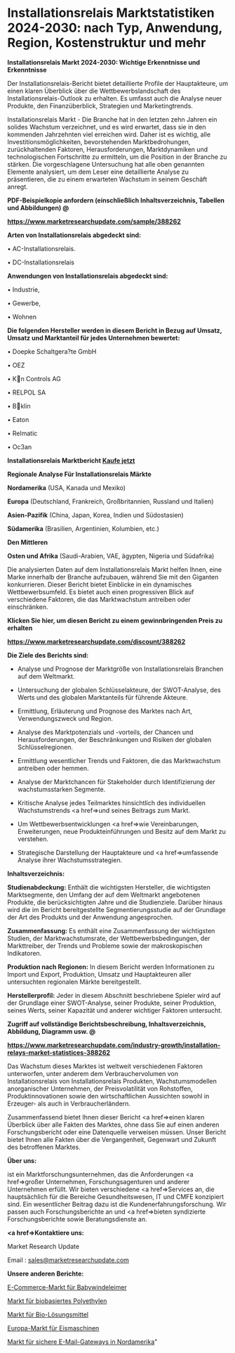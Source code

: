 # Installationsrelais Marktstatistiken 2024-2030: nach Typ, Anwendung, Region, Kostenstruktur und mehr

<strong>Installationsrelais Markt 2024-2030: Wichtige Erkenntnisse und Erkenntnisse</strong>

Der Installationsrelais-Bericht bietet detaillierte Profile der Hauptakteure, um einen klaren Überblick über die Wettbewerbslandschaft des Installationsrelais-Outlook zu erhalten. Es umfasst auch die Analyse neuer Produkte, den Finanzüberblick, Strategien und Marketingtrends.

Installationsrelais Markt - Die Branche hat in den letzten zehn Jahren ein solides Wachstum verzeichnet, und es wird erwartet, dass sie in den kommenden Jahrzehnten viel erreichen wird. Daher ist es wichtig, alle Investitionsmöglichkeiten, bevorstehenden Marktbedrohungen, zurückhaltenden Faktoren, Herausforderungen, Marktdynamiken und technologischen Fortschritte zu ermitteln, um die Position in der Branche zu stärken. Die vorgeschlagene Untersuchung hat alle oben genannten Elemente analysiert, um dem Leser eine detaillierte Analyse zu präsentieren, die zu einem erwarteten Wachstum in seinem Geschäft anregt.



<strong><b>PDF-Beispielkopie anfordern (einschließlich Inhaltsverzeichnis, Tabellen und Abbildungen) @ </b></strong>

<strong><a href=https://www.marketresearchupdate.com/sample/388262>

<strong>https://www.marketresearchupdate.com/sample/388262</u></a></strong></strong>



<strong>Arten von Installationsrelais abgedeckt sind:</strong>

• AC-Installationsrelais.

• DC-Installationsrelais



<strong>Anwendungen von Installationsrelais abgedeckt sind:</strong>

• Industrie,

• Gewerbe,

• Wohnen



<strong>Die folgenden Hersteller werden in diesem Bericht in Bezug auf Umsatz, Umsatz und Marktanteil für jedes Unternehmen bewertet:</strong>

• Doepke Schaltgera?te GmbH

• OEZ

• Kn Controls AG

• RELPOL SA

• Bklin

• Eaton

• Relmatic

• Oc3an



<strong>Installationsrelais Marktbericht <a href=https://www.marketresearchupdate.com/buynow/388262>Kaufe jetzt</a></strong>



<strong>Regionale Analyse Für Installationsrelais Märkte</strong>



<strong>Nordamerika</strong> (USA, Kanada und Mexiko)



<strong>Europa</strong> (Deutschland, Frankreich, Großbritannien, Russland und Italien)



<strong>Asien-Pazifik</strong> (China, Japan, Korea, Indien und Südostasien)



<strong>Südamerika</strong> (Brasilien, Argentinien, Kolumbien, etc.)



<strong>Den Mittleren</strong> 

<strong>Osten und Afrika</strong> (Saudi-Arabien, VAE, ägypten, Nigeria und Südafrika)

Die analysierten Daten auf dem Installationsrelais Markt helfen Ihnen, eine Marke innerhalb der Branche aufzubauen, während Sie mit den Giganten konkurrieren. Dieser Bericht bietet Einblicke in ein dynamisches Wettbewerbsumfeld. Es bietet auch einen progressiven Blick auf verschiedene Faktoren, die das Marktwachstum antreiben oder einschränken.



<strong>Klicken Sie hier, um diesen Bericht zu einem gewinnbringenden Preis zu erhalten
</strong>

<strong><a href=https://www.marketresearchupdate.com/discount/388262>https://www.marketresearchupdate.com/discount/388262</b></u></strong></a>



<strong>Die Ziele des Berichts sind:</strong>

- Analyse und Prognose der Marktgröße von Installationsrelais Branchen auf dem Weltmarkt.

- Untersuchung der globalen Schlüsselakteure, der SWOT-Analyse, des Werts und des globalen Marktanteils für führende Akteure.

- Ermittlung, Erläuterung und Prognose des Marktes nach Art, Verwendungszweck und Region.

- Analyse des Marktpotenzials und -vorteils, der Chancen und Herausforderungen, der Beschränkungen und Risiken der globalen Schlüsselregionen.

- Ermittlung wesentlicher Trends und Faktoren, die das Marktwachstum antreiben oder hemmen.

- Analyse der Marktchancen für Stakeholder durch Identifizierung der wachstumsstarken Segmente.

- Kritische Analyse jedes Teilmarktes hinsichtlich des individuellen Wachstumstrends <a href=>und</a> seines Beitrags zum Markt.

- Um Wettbewerbsentwicklungen <a href=>wie</a> Vereinbarungen, Erweiterungen, neue Produkteinführungen und Besitz auf dem Markt zu verstehen.

- Strategische Darstellung der Hauptakteure und <a href=>umfas</a>sende Analyse ihrer Wachstumsstrategien.



<strong>Inhaltsverzeichnis:</strong>



<strong>Studienabdeckung:</strong> Enthält die wichtigsten Hersteller, die wichtigsten Marktsegmente, den Umfang der auf dem Weltmarkt angebotenen Produkte, die berücksichtigten Jahre und die Studienziele. Darüber hinaus wird die im Bericht bereitgestellte Segmentierungsstudie auf der Grundlage der Art des Produkts und der Anwendung angesprochen.



<strong>Zusammenfassung:</strong> Es enthält eine Zusammenfassung der wichtigsten Studien, der Marktwachstumsrate, der Wettbewerbsbedingungen, der Markttreiber, der Trends und Probleme sowie der makroskopischen Indikatoren.



<strong>Produktion nach Regionen:</strong> In diesem Bericht werden Informationen zu Import und Export, Produktion, Umsatz und Hauptakteuren aller untersuchten regionalen Märkte bereitgestellt.



<strong>Herstellerprofil:</strong> Jeder in diesem Abschnitt beschriebene Spieler wird auf der Grundlage einer SWOT-Analyse, seiner Produkte, seiner Produktion, seines Werts, seiner Kapazität und anderer wichtiger Faktoren untersucht.



<strong><b>Zugriff auf vollständige Berichtsbeschreibung, Inhaltsverzeichnis, Abbildung, Diagramm usw. @ </b></strong>

<strong><a href=https://www.marketresearchupdate.com/industry-growth/installation-relays-market-statistices-388262>https://www.marketresearchupdate.com/industry-growth/installation-relays-market-statistices-388262</a></strong>

Das Wachstum dieses Marktes ist weltweit verschiedenen Faktoren unterworfen, unter anderem dem Verbrauchervolumen von Installationsrelais von Installationsrelais Produkten, Wachstumsmodellen anorganischer Unternehmen, der Preisvolatilität von Rohstoffen, Produktinnovationen sowie den wirtschaftlichen Aussichten sowohl in Erzeuger- als auch in Verbraucherländern.

Zusammenfassend bietet Ihnen dieser Bericht <a href=>einen</a> klaren Überblick über alle Fakten des Marktes, ohne dass Sie auf einen anderen Forschungsbericht oder eine Datenquelle verweisen müssen. Unser Bericht bietet Ihnen alle Fakten über die Vergangenheit, Gegenwart und Zukunft des betroffenen Marktes.



<strong>Über uns:</strong>

 ist ein Marktforschungsunternehmen, das die Anforderungen <a href=>großer</a> Unternehmen, Forschungsagenturen und anderer Unternehmen erfüllt. Wir bieten verschiedene <a href=>Services</a> an, die hauptsächlich für die Bereiche Gesundheitswesen, IT und CMFE konzipiert sind. Ein wesentlicher Beitrag dazu ist die Kundenerfahrungsforschung. Wir passen auch Forschungsberichte an und <a href=>bieten</a> syndizierte Forschungsberichte sowie Beratungsdienste an.



<strong><a href=>Kontaktiere uns:</a></strong>

Market Research Update

Email : sales@marketresearchupdate.com



<strong>Unsere anderen Berichte:</strong>

<a href=https://www.linkedin.com/pulse/ecommerce-baby-diaper-pails-market-size-historical>E-Commerce-Markt für Babywindeleimer</a>

<a href=https://www.linkedin.com/pulse/bio-based-polyethylene-market-size-share-outlook-growth>Markt für biobasiertes Polyethylen</a>

<a href=https://www.linkedin.com/pulse/bio-solvents-market-outlooks-2023-size-shares>Markt für Bio-Lösungsmittel</a>

<a href=https://www.linkedin.com/pulse/europe-ice-cream-machines-market-2023>Europa-Markt für Eismaschinen</a>

<a href=https://www.linkedin.com/pulse/north-america-secure-email-gateway-market-2023-spcsf/>Markt für sichere E-Mail-Gateways in Nordamerika</a>"
